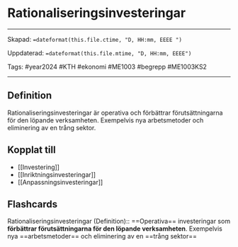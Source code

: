 # Rationaliseringsinvesteringar

---
Skapad: `=dateformat(this.file.ctime, "D, HH:mm, EEEE ")`

Uppdaterad: `=dateformat(this.file.mtime, "D, HH:mm, EEEE")`

Tags: #year2024 #KTH #ekonomi #ME1003 #begrepp #ME1003KS2

---

## Definition

Rationaliseringsinvesteringar är operativa och förbättrar förutsättningarna för den löpande verksamheten. Exempelvis nya arbetsmetoder och eliminering av en trång sektor.

## Kopplat till

- [[Investering]]
- [[Inriktningsinvesteringar]]
- [[Anpassningsinvesteringar]]

## Flashcards

Rationaliseringsinvesteringar (Definition):: ==Operativa== investeringar som **förbättrar förutsättningarna för den löpande verksamheten**. Exempelvis nya ==arbetsmetoder== och eliminering av en ==trång sektor==
<!--SR:!2024-02-22,3,250!2024-03-02,12,270-->
